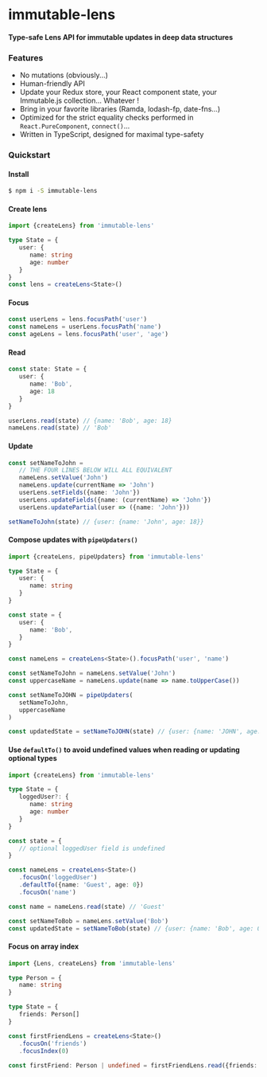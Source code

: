 # immutable-lens

#### Type-safe Lens API for immutable updates in deep data structures

### Features
 - No mutations (obviously...)
 - Human-friendly API
 - Update your Redux store, your React component state, your Immutable.js collection... Whatever !
 - Bring in your favorite libraries (Ramda, lodash-fp, date-fns...)
 - Optimized for the strict equality checks performed in `React.PureComponent`, `connect()`...
 - Written in TypeScript, designed for maximal type-safety

### Quickstart

#### Install
```sh
$ npm i -S immutable-lens
```

#### Create lens
```typescript
import {createLens} from 'immutable-lens'

type State = {
   user: {
      name: string
      age: number
   }
}
const lens = createLens<State>()
```

#### Focus
```typescript
const userLens = lens.focusPath('user')
const nameLens = userLens.focusPath('name')
const ageLens = lens.focusPath('user', 'age')
```

#### Read
```typescript
const state: State = {
   user: {
      name: 'Bob',
      age: 18
   }
}

userLens.read(state) // {name: 'Bob', age: 18}
nameLens.read(state) // 'Bob'
```

#### Update
```typescript
const setNameToJohn = 
   // THE FOUR LINES BELOW WILL ALL EQUIVALENT
   nameLens.setValue('John')
   nameLens.update(currentName => 'John')
   userLens.setFields({name: 'John'})
   userLens.updateFields({name: (currentName) => 'John'})
   userLens.updatePartial(user => ({name: 'John'}))

setNameToJohn(state) // {user: {name: 'John', age: 18}}
```

#### Compose updates with `pipeUpdaters()`
```typescript
import {createLens, pipeUpdaters} from 'immutable-lens'

type State = {
   user: {
      name: string
   }
}

const state = {
   user: {
      name: 'Bob',
   }
}

const nameLens = createLens<State>().focusPath('user', 'name')

const setNameToJohn = nameLens.setValue('John')
const uppercaseName = nameLens.update(name => name.toUpperCase())

const setNameToJOHN = pipeUpdaters(
   setNameToJohn,
   uppercaseName
)

const updatedState = setNameToJOHN(state) // {user: {name: 'JOHN', age: 18}}
```

#### Use `defaultTo()` to avoid undefined values when reading or updating optional types
```typescript
import {createLens} from 'immutable-lens'

type State = {
   loggedUser?: {
      name: string
      age: number
   }
}

const state = {
   // optional loggedUser field is undefined
}

const nameLens = createLens<State>()
   .focusOn('loggedUser')
   .defaultTo({name: 'Guest', age: 0})
   .focusOn('name')

const name = nameLens.read(state) // 'Guest'

const setNameToBob = nameLens.setValue('Bob')
const updatedState = setNameToBob(state) // {user: {name: 'Bob', age: 0}}
```

#### Focus on array index
```typescript
import {Lens, createLens} from 'immutable-lens'

type Person = {
   name: string
}

type State = {
   friends: Person[] 
}

const firstFriendLens = createLens<State>()
   .focusOn('friends')
   .focusIndex(0)
   
const firstFriend: Person | undefined = firstFriendLens.read({friends: []})
```

<!-- #### Compose Lenses
```typescript
import {createLens, createComposedLens} from 'immutable-lens'

type State = {
   todoList: string[]
}
const lens = createLens<State>()

const composedLens = createComposedLens<State>().withFields({
   firstTodoItem: lens.focusOn('todoList').focusIndex(0)
})

const setImproveReadmeAsFirstTodoItem = composedLens.setFieldValues({firstTodoItem: 'Improve README'})

setImproveReadmeAsFirstTodoItem({todoList: []}) // {todoList: ['Improve README']}
``` -->
